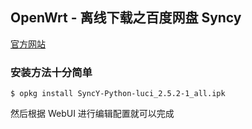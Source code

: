 <!-- title: OpenWrt - 离线下载之百度网盘 Syncy -->
<!-- author: <David Jones qowera@qq.com> -->
<!-- date: 2015-04-11 12:57:14 -->
<!-- category: OpenWrt -->
<!-- tag: OpenWrt,路由器,百度网盘,Syncy -->

## OpenWrt - 离线下载之百度网盘 Syncy

[官方网站](http://www.syncy.cn/index.php/tag/openwrt/)

### 安装方法十分简单

```
$ opkg install SyncY-Python-luci_2.5.2-1_all.ipk
```

然后根据 WebUI 进行编辑配置就可以完成

